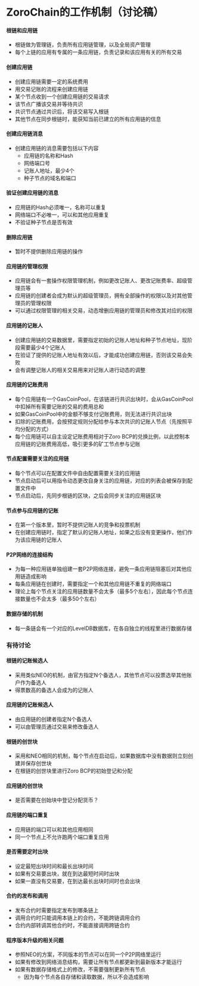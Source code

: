 # ZoroChain的工作机制（讨论稿）
#### 根链和应用链
* 根链做为管理链，负责所有应用链管理，以及全局资产管理
* 每个上链的应用有专属的一条应用链，负责记录和该应用有关的所有交易

#### 创建应用链
* 创建应用链需要一定的系统费用
* 用交易记账的流程来创建应用链
* 某个节点收到一个创建应用链的交易请求
* 该节点广播该交易并等待共识
* 共识节点通过共识后，将该交易写入根链
* 其他节点在同步根链时，能获知当前已建立的所有应用链的信息

#### 创建应用链消息
* 创建应用链的消息需要包括以下内容
  * 应用链的名称和Hash
  * 网络端口号
  * 记账人地址，最少4个
  * 种子节点的域名和端口

#### 验证创建应用链的消息
* 应用链的Hash必须唯一，名称可以重复
* 网络端口不必唯一，可以和其他应用重复
* 不验证种子节点是否有效

#### 删除应用链
* 暂时不提供删除应用链的操作

#### 应用链的管理权限
* 应用链会有一套操作权限管理机制，例如更改记账人、更改记账费率、超级管理员等
* 应用链的创建者会成为默认的超级管理员，拥有全部操作的权限以及对其他管理员的管理权限
* 可以通过权限管理的相关交易，动态增删应用链的管理员和修改其对应的权限

#### 应用链的记账人
* 创建应用链的交易数据里，需要指定初始的记账人地址和种子节点地址，现阶段需要最少4个记账人
* 在验证了提供的记账人地址有效以后，才能成功创建应用链，否则该交易会失败
* 会有调整记账人的相关交易用来对记账人进行动态的调整

#### 应用链的记账费用
* 每个应用链有一个GasCoinPool，在该链进行共识出块时，会从GasCoinPool中扣掉所有需要记账的交易的费用总和
* 如果GasCoinPool中的金额不够支付记账费用，则无法进行共识出块
* 扣除的记账费用，会按预定规则分配给参与本次共识的记账人节点（先按照平均分配的方式）
* 每个应用链可以自主设定记账费用相对于Zoro BCP的兑换比例，以此控制本应用链的记账费用高低，吸引更多的矿工节点参与记账

#### 节点配置需要关注的应用链
* 每个节点可以在配置文件中自由配置需要关注的应用链
* 节点启动后可以用指令动态更改自身关注的应用链，对应的列表会被保存到配置文件中
* 节点启动后，先同步根链的区块，之后会同步关注的应用链区块

#### 节点参与应用链的记账
* 在第一个版本里，暂时不提供记账人的竞争和投票机制
* 在创建应用链时，指定了默认的记账人地址，如果之后没有变更操作，他们作为该应用链的记账人

#### P2P网络的连接结构
* 为每一种应用链单独组建一套P2P网络连接，避免一条应用链阻塞后对其他应用链造成影响
* 每条应用链在创建时，需要指定一个和其他应用链不重复的网络端口
* 理论上每个节点关注的应用链数量不会太多（最多5个左右），因此每个节点连接数量也不会太多（最多50个左右）
 
#### 数据存储的机制
* 每一条链会有一个对应的LevelDB数据库，在各自独立的线程里进行数据存储


### 有待讨论
#### 根链的记账候选人
* 采用类似NEO的机制，由官方指定N个备选人，其他节点可以投票选举其他账户作为备选人
* 得票数高的备选人会成为的记账人

#### 应用链的记账候选人
* 由应用链的创建者指定N个备选人
* 可以由管理员通过交易来修改备选人

#### 根链的创世块
* 采用和NEO相同的机制，每个节点在启动后，如果数据库中没有数据则立刻创建并保存创世块
* 在根链的创世块里进行Zoro BCP的初始登记和分配

#### 应用链的创世块
* 是否需要在创始块中登记分配货币？

#### 应用链的端口重复
* 应用链的端口可以和其他应用相同
* 同一个节点上不允许跑两个端口重复应用

#### 是否需要定时出块
* 设定最短出块时间和最长出块时间
* 如果有交易要出块，就在到达最短时间时出块
* 如果一直没有交易要，在到达最长出块时间时也会出块

#### 合约的发布和调用
* 发布合约时需要指定发布到哪条链上
* 调用合约时只能调用本链上的合约，不能跨链调用合约
* 合约内部转调其他合约时，不能直接调用跨链合约

#### 程序版本升级的相关问题
* 参照NEO的方案，不同版本的节点可以在同一个P2P网络里运行
* 如果有修改到网络消息结构，需要让所有节点都更新到最新版本才能运行
* 如果有数据存储格式上的修改，不需要强制更新所有节点
  * 因为每个节点各自存储和读取数据，所以不会造成影响
